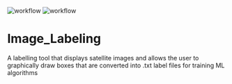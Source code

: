 ![workflow](https://github.com/AerialArmourAquisition/Image_Labeling/actions/workflows/linux.yml/badge.svg)
![workflow](https://github.com/AerialArmourAquisition/Image_Labeling/actions/workflows/linux_JDK_16.yml/badge.svg)

# Image_Labeling
A labelling tool that displays satellite images and allows the user to graphically draw boxes that are converted into .txt label files for training ML algorithms
